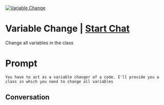 
[![Variable Change](https://flow-prompt-covers.s3.us-west-1.amazonaws.com/icon/Abstract/i5.png)](https://gptcall.net/chat.html?data=%7B%22contact%22%3A%7B%22id%22%3A%22bzolkGmeh4LFn76IejyP4%22%2C%22flow%22%3Atrue%7D%7D)
# Variable Change | [Start Chat](https://gptcall.net/chat.html?data=%7B%22contact%22%3A%7B%22id%22%3A%22bzolkGmeh4LFn76IejyP4%22%2C%22flow%22%3Atrue%7D%7D)
Change all variables in the class

# Prompt

```
You have to act as a variable changer of a code. I'll provide you a class in which you need to change all variables
```

## Conversation




